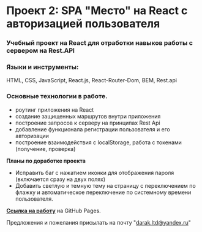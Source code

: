 # Проект 2: SPA "Место" на React c авторизацией пользователя

### Учебный проект на React для отработки навыков работы с сервером на Rest.API

### Языки и инструменты:

HTML, CSS, JavaScript, React.js, React-Router-Dom, BEM, Rest.api

### Основные технологии в работе.

- роутинг приложения на React
- создание защищенных маршрутов внутри приложения
- построение запросов к серверу на принципах Rest Api
- добавление функционала регистрации пользователя и его авторизации
- построение взаимодействия с localStorage, работа с токенами (получение, проверка)

**Планы по доработке проекта**

- Исправить баг с нажатием иконки для отображения пароля (включается сразу на двух полях)
- Добавить светлую и темную тему на страницу с переключением по флажку и автоматическое переключение по системному времени пользователя.

**[Ссылка на работу](https://michael2m-dot.github.io/mesto-react/index.html)** на GitHub Pages.

Предложения и пожелания присылать на почту "darak.ltd@yandex.ru"
